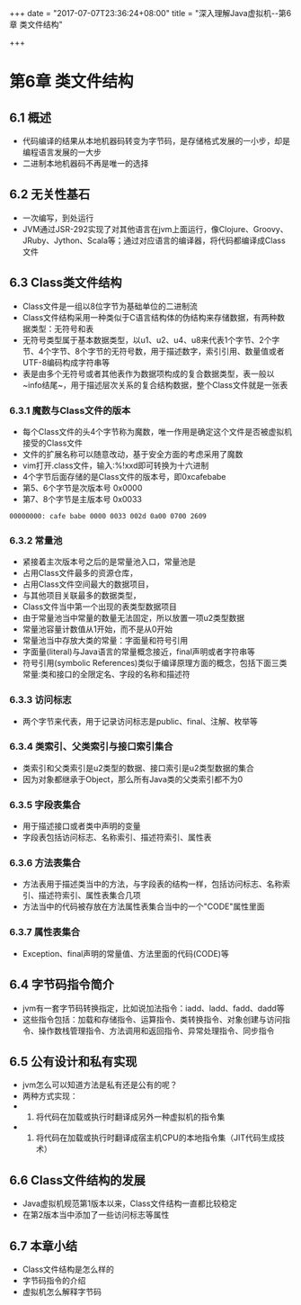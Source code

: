 +++
date = "2017-07-07T23:36:24+08:00"
title = "深入理解Java虚拟机--第6章 类文件结构"

+++

第6章 类文件结构
================

6.1 概述
--------

-   代码编译的结果从本地机器码转变为字节码，是存储格式发展的一小步，却是编程语言发展的一大步
-   二进制本地机器码不再是唯一的选择

6.2 无关性基石
--------------

-   一次编写，到处运行
-   JVM通过JSR-292实现了对其他语言在jvm上面运行，像Clojure、Groovy、JRuby、Jython、Scala等；通过对应语言的编译器，将代码都编译成Class文件

6.3 Class类文件结构
-------------------

-   Class文件是一组以8位字节为基础单位的二进制流
-   Class文件结构采用一种类似于C语言结构体的伪结构来存储数据，有两种数据类型：无符号和表
-   无符号类型属于基本数据类型，以u1、u2、u4、u8来代表1个字节、2个字节、4个字节、8个字节的无符号数，用于描述数字，索引引用、数量值或者UTF-8编码构成字符串等
-   表是由多个无符号或者其他表作为数据项构成的复合数据类型，表一般以~info结尾~，用于描述层次关系的复合结构数据，整个Class文件就是一张表

### 6.3.1 魔数与Class文件的版本

-   每个Class文件的头4个字节称为魔数，唯一作用是确定这个文件是否被虚拟机接受的Class文件
-   文件的扩展名称可以随意改动，基于安全方面的考虑采用了魔数
-   vim打开.class文件，输入:%!xxd即可转换为十六进制
-   4个字节后面存储的是Class文件的版本号，即0xcafebabe
-   第5、6个字节是次版本号 0x0000
-   第7、8个字节是主版本号 0x0033

``` {.shell}
00000000: cafe babe 0000 0033 002d 0a00 0700 2609
```

### 6.3.2 常量池

-   紧接着主次版本号之后的是常量池入口，常量池是
-   占用Class文件最多的资源仓库，
-   占用Class文件空间最大的数据项目，
-   与其他项目关联最多的数据类型，
-   Class文件当中第一个出现的表类型数据项目
-   由于常量池当中常量的数量无法固定，所以放置一项u2类型数据
-   常量池容量计数值从1开始，而不是从0开始
-   常量池当中存放大类的常量：字面量和符号引用
-   字面量(literal)与Java语言的常量概念接近，final声明或者字符串等
-   符号引用(symbolic
    References)类似于编译原理方面的概念，包括下面三类常量:类和接口的全限定名、字段的名称和描述符

### 6.3.3 访问标志

-   两个字节来代表，用于记录访问标志是public、final、注解、枚举等

### 6.3.4 类索引、父类索引与接口索引集合

-   类索引和父类索引是u2类型的数据、接口索引是u2类型数据的集合
-   因为对象都继承于Object，那么所有Java类的父类索引都不为0

### 6.3.5 字段表集合

-   用于描述接口或者类中声明的变量
-   字段表包括访问标志、名称索引、描述符索引、属性表

### 6.3.6 方法表集合

-   方法表用于描述类当中的方法，与字段表的结构一样，包括访问标志、名称索引、描述符索引、属性表集合几项
-   方法当中的代码被存放在方法属性表集合当中的一个"CODE"属性里面

### 6.3.7 属性表集合

-   Exception、final声明的常量值、方法里面的代码(CODE)等

6.4 字节码指令简介
------------------

-   jvm有一套字节码转换指定，比如说加法指令：iadd、ladd、fadd、dadd等
-   这些指令包括：加载和存储指令、运算指令、类转换指令、对象创建与访问指令、操作数栈管理指令、方法调用和返回指令、异常处理指令、同步指令

6.5 公有设计和私有实现
----------------------

-   jvm怎么可以知道方法是私有还是公有的呢？
-   两种方式实现：
-   1.  将代码在加载或执行时翻译成另外一种虚拟机的指令集
-   1.  将代码在加载或执行时翻译成宿主机CPU的本地指令集（JIT代码生成技术）

6.6 Class文件结构的发展
-----------------------

-   Java虚拟机规范第1版本以来，Class文件结构一直都比较稳定
-   在第2版本当中添加了一些访问标志等属性

6.7 本章小结
------------

-   Class文件结构是怎么样的
-   字节码指令的介绍
-   虚拟机怎么解释字节码

